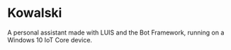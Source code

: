 # Kowalski

A personal assistant made with LUIS and the Bot Framework, running on a Windows 10 IoT Core device.
